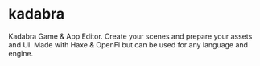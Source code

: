 # kadabra
Kadabra Game &amp; App Editor. Create your scenes and prepare your assets and UI. Made with Haxe &amp; OpenFl but can be used for any language and engine.

